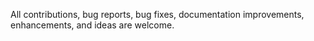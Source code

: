 All contributions, bug reports, bug fixes, documentation improvements, enhancements, and ideas are welcome.
  
